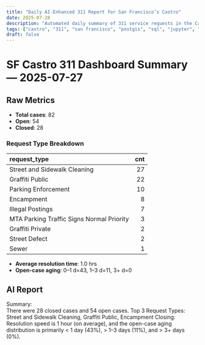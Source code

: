 ```yaml
---
title: "Daily AI-Enhanced 311 Report for San Francisco’s Castro"
date: 2025-07-28
description: "Automated daily summary of 311 service requests in the Castro neighborhood using Python, SQL, PostGIS and the smollm2:1.7b model via a local chat API."
tags: ["castro", "311", "san francisco", "postgis", "sql", "jupyter", "ai", "smollm2", "chat-api"]
draft: false
---
```


# SF Castro 311 Dashboard Summary — 2025-07-27

## Raw Metrics

- **Total cases**: 82
- **Open**:       54
- **Closed**:     28

### Request Type Breakdown

| request_type                              |   cnt |
|:------------------------------------------|------:|
| Street and Sidewalk Cleaning              |    27 |
| Graffiti Public                           |    22 |
| Parking Enforcement                       |    10 |
| Encampment                                |     8 |
| Illegal Postings                          |     7 |
| MTA Parking Traffic Signs Normal Priority |     3 |
| Graffiti Private                          |     2 |
| Street Defect                             |     2 |
| Sewer                                     |     1 |

- **Average resolution time**: 1.0 hrs
- **Open-case aging**:           0–1 d=43, 1–3 d=11, 3+ d=0

## AI Report

Summary:  
There were 28 closed cases and 54 open cases.
Top 3 Request Types:  
Street and Sidewalk Cleaning, Graffiti Public, Encampment
Closing:  
Resolution speed is 1 hour (on average), and the open-case aging distribution is primarily < 1 day (43%), > 1–3 days (11%), and > 3+ days (0%).

